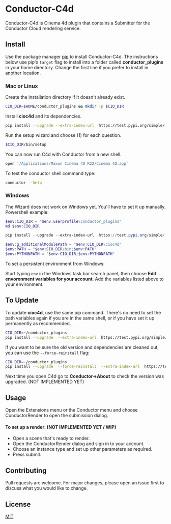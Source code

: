 # Conductor-C4d

Conductor-C4d is Cinema 4d plugin that contains a Submitter for the Conductor Cloud rendering service.

## Install

Use the package manager [pip](https://pip.pypa.io/en/stable/) to install Conductor-C4d. The instructions below use pip's `target` flag to install into a folder called **conductor_plugins** in your home directory. Change the first line if you prefer to install in another location.

### Mac or Linux
Create the installation directory if it doesn't already exist.

```bash
CIO_DIR=$HOME/conductor_plugins && mkdir -p $CIO_DIR
```
Install **cioc4d** and its dependencies. 

```bash
pip install --upgrade --extra-index-url  https://test.pypi.org/simple/  cioc4d --target=$CIO_DIR
```

Run the setup wizard and choose (1) for each question. 

```bash
$CIO_DIR/bin/setup
```

You can now run C4d with Conductor from a new shell. 

```bash
open '/Applications/Maxon Cinema 4D R22/Cinema 4D.app'
```

To test the conductor shell command type:
```bash
conductor --help
```


### Windows

The Wizard does not work on Windows yet. You'll have to set it up manually. Powershell example:

```powershell
$env:CIO_DIR = "$env:userprofile\conductor_plugins"
md $env:CIO_DIR

pip install --upgrade --extra-index-url  https://test.pypi.org/simple/  cioc4d --target=$env:CIO_DIR

$env:g_additionalModulePath = "$env:CIO_DIR\cioc4d"
$env:PATH = "$env:CIO_DIR\bin;$env:PATH"
$env:PYTHONPATH = "$env:CIO_DIR;$env:PYTHONPATH"
```

To set a persistent environment from Windows:

Start typing `env` in the Windows task bar search panel, then choose **Edit envoronment variables for your account**.
Add the variables listed above to your environment.


## To Update

To update **cioc4d**, use the same pip command. There's no need to set the path variables again if you are in the same shell, or if you have set it up permanently as recommended.


```bash
CIO_DIR=~/conductor_plugins
pip install --upgrade  --extra-index-url  https://test.pypi.org/simple/  cioc4d --target=$CIO_DIR
```

If you want to be sure the old version and dependencies are cleaned out, you can use the `--force-reinstall` flag: 

```bash
CIO_DIR=~/conductor_plugins
pip install --upgrade  --force-reinstall  --extra-index-url  https://test.pypi.org/simple/  cioc4d --target=$CIO_DIR
```

Next time you open C4d go to **Conductor->About** to check the version was upgraded. (NOT IMPLEMENTED YET) 

## Usage

Open the Extensions menu or the Conductor menu and choose ConductorRender to open the submission dialog.

#### To set up a render: (NOT IMPLEMENTED YET / WIP) 

* Open a scene that's ready to render.
* Open the ConductorRender dialog and sign in to your account.
* Choose an instance type and set up other parameters as required.
* Press submit.


## Contributing
Pull requests are welcome. For major changes, please open an issue first to discuss what you would like to change.

## License
[MIT](https://choosealicense.com/licenses/mit)